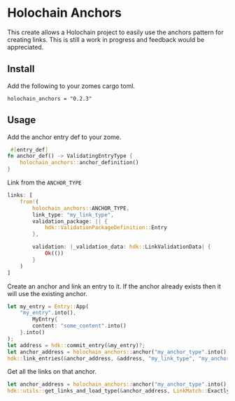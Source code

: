 # Holochain Anchors
This create allows a Holochain project to easily use the anchors pattern for creating links.
This is still a work in progress and feedback would be appreciated.

## Install
Add the following to your zomes cargo toml.
```
holochain_anchors = "0.2.3"
```

## Usage
Add the anchor entry def to your zome.
```rust
 #[entry_def]
fn anchor_def() -> ValidatingEntryType {
    holochain_anchors::anchor_definition()
}
```
Link from the `ANCHOR_TYPE`
```rust
links: [
    from!(
        holochain_anchors::ANCHOR_TYPE,
        link_type: "my_link_type",
        validation_package: || {
            hdk::ValidationPackageDefinition::Entry
        },

        validation: |_validation_data: hdk::LinkValidationData| {
            Ok(())
        }
    )
]
```
Create an anchor and link an entry to it.
If the anchor already exists then it will use the existing anchor.
```rust
let my_entry = Entry::App(
    "my_entry".into(),
        MyEntry{
        content: "some_content".into()
    }.into()
);
let address = hdk::commit_entry(&my_entry)?;
let anchor_address = holochain_anchors::anchor("my_anchor_type".into(), "my_anchor".into())?;
hdk::link_entries(&anchor_address, &address, "my_link_type", "my_anchor")?;
```
Get all the links on that anchor.
```rust
let anchor_address = holochain_anchors::anchor("my_anchor_type".into(), "my_anchor".into())?;
hdk::utils::get_links_and_load_type(&anchor_address, LinkMatch::Exactly("my_link_type"), LinkMatch::Any)
```
